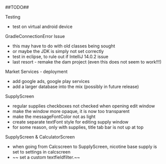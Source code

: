 ##TODO##

Testing

* test on virtual android device


GradleConnectionError Issue

* this may have to do with old classes being sought
* or maybe the JDK is simply not set correctly
* test in eclipse, to rule out if IntelliJ 14.0.2 issue
* last resort - remake the dam project (even this does not seem to work!!!)

Market Services - deployment

- add google ads, google play services
- add a larger database into the mix (possibly in future release)

SupplyScreen

* regular supplies checkboxes not checked when opening edit window
* make the window more opaque, it is now too transparent
* make the messageFontColor not as light
* create separate textFont style for editing supply window
* for some reason, only with supplies, title tab bar is not up at top

SupplyScreen & CalculatorScreen

* when going from Calcscreen to SupplyScreen, nicotine base supply is set to settings in calcscreen
* ~~ set a custom textfieldfilter.~~
